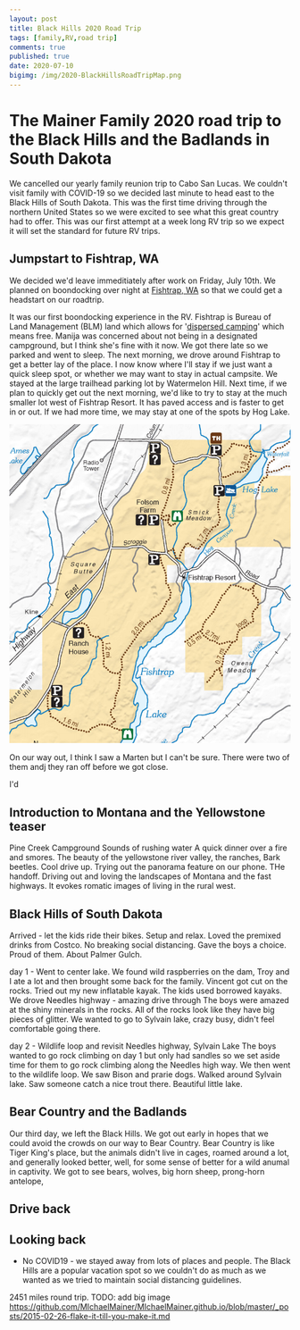 ```yaml
---
layout: post
title: Black Hills 2020 Road Trip
tags: [family,RV,road trip]
comments: true
published: true
date: 2020-07-10
bigimg: /img/2020-BlackHillsRoadTripMap.png
---
```


# The Mainer Family 2020 road trip to the Black Hills and the Badlands in South Dakota

We cancelled our yearly family reunion trip to Cabo San Lucas. We couldn't visit family with COVID-19 so we decided last minute to head east to the Black Hills
of South Dakota. This was the first time driving through the northern United States so we were excited to see what this great country had to offer. This was our 
first attempt at a week long RV trip so we expect it will set the standard for future RV trips. 

## Jumpstart to Fishtrap, WA

We decided we'd leave immeditiately after work on Friday, July 10th. We planned on boondocking over night at [Fishtrap, WA](https://www.blm.gov/visit/fishtrap-recreation-area) so that we could get a headstart 
on our roadtrip. 


It was our first boondocking experience in the RV. Fishtrap is Bureau of Land Management (BLM) land which allows for 
'[dispersed camping](https://www.blm.gov/programs/recreation/camping)' which means free. Manija was concerned about not being in a designated campground, but I think she's fine with it now. We got there late so we parked and went to sleep. The next morning, we drove around Fishtrap to get a better lay of the place. I now know where I'll stay if we just want a quick sleep spot, or whether we may want to stay in actual campsite. We stayed at the large trailhead parking lot by Watermelon Hill. Next time, if we plan to quickly get out the next morning, we'd like to try to stay at the much smaller lot west of Fishtrap Resort. It has paved access and is faster to get in or out. If we had more time, we may stay at one of the spots by Hog Lake.

![fishtrap map](/img/2020_black_hills/fishtrap.png)



On our way out, I think I saw a Marten but I can't be sure. There were two of them andj they ran off before we got close. 

I'd 

## Introduction to Montana and the Yellowstone teaser

Pine Creek Campground
Sounds of rushing water
A quick dinner over a fire and smores.
The beauty of the yellowstone river valley, the ranches, 
Bark beetles.
Cool drive up.
Trying out the panorama feature on our phone. THe handoff.
Driving out and loving the landscapes of Montana and the fast highways. It evokes romatic images of living in the rural west.

## Black Hills of South Dakota

Arrived - let the kids ride their bikes. Setup and relax. Loved the premixed drinks from Costco. 
No breaking social distancing. Gave the boys a choice. Proud of them.
About Palmer Gulch.

day 1 - Went to center lake.
We found wild raspberries on the dam, Troy and I ate a lot and then brought some back for the family.
Vincent got cut on the rocks.
Tried out my new inflatable kayak. The kids used borrowed kayaks.
We drove Needles highway - amazing drive through 
The boys were amazed at the shiny minerals in the rocks. All of the rocks look like they have big pieces of glitter.
We wanted to go to Sylvain lake, crazy busy, didn't feel comfortable going there.

day 2 - Wildlife loop and revisit Needles highway, Sylvain Lake
The boys wanted to go rock climbing on day 1 but only had sandles so we set aside time for them to go rock climbing along the Needles high way.
We then went to the wildlife loop. We saw Bison and prarie dogs. 
Walked around Sylvain lake. Saw someone catch a nice trout there. Beautiful little lake. 

## Bear Country and the Badlands

Our third day, we left the Black Hills. We got out early in hopes that we could avoid the crowds on our way to Bear Country. Bear Country is like Tiger King's place, but the animals didn't live in cages, roamed around a lot, and generally looked better, well, for some sense of better for a wild anumal in captivity. We got to see bears, wolves, big horn sheep, prong-horn antelope, 

## Drive back

## Looking back
- No COVID19 - we stayed away from lots of places and people. The Black Hills are a popular vacation spot so we couldn't do as much as we wanted
as we tried to maintain social distancing guidelines.



2451 miles round trip. 
TODO: add big image https://github.com/MIchaelMainer/MIchaelMainer.github.io/blob/master/_posts/2015-02-26-flake-it-till-you-make-it.md
